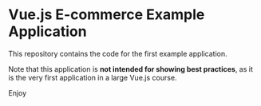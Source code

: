 # Vue.js E-commerce Example Application

This repository contains the code for the first example application.

Note that this application is **not intended for showing best practices**, as it is the very first application in a large Vue.js course.

Enjoy
